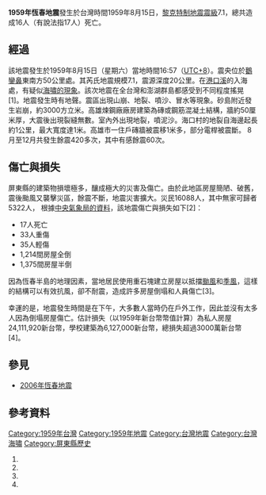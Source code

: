 **1959年恆春地震**發生於台灣時間1959年8月15日，[黎克特制地震震級](https://zh.wikipedia.org/wiki/黎克特制地震震級 "wikilink")7.1，總共造成16人（有說法指17人）死亡。

## 經過

該地震發生於1959年8月15日（星期六）當地時間16:57（[UTC+8](https://zh.wikipedia.org/wiki/UTC+8 "wikilink")）。震央位於[鵝鑾鼻](../Page/鵝鑾鼻.md "wikilink")東南方50公里處。其芮氏地震規模7.1，震源深度20公里。在[港口溪](../Page/港口溪.md "wikilink")的入海處，有疑似[海嘯的現象](https://zh.wikipedia.org/wiki/海嘯 "wikilink")。該次地震在全台灣和澎湖群島都感受到不同程度搖晃\[1\]。地震發生時有地聲。震區出現山崩、地裂、噴沙、冒水等現象。砂島附近發生岩崩，約3000方立米。高雄煉鋼廠廠房建築為磚或鋼筋混凝土結構，牆約50厘米厚，大震後出現裂縫無數。室內外出現地裂，噴泥沙。海口村的地裂自海邊起長約1公里，最大寬度達1米。高雄市一住戶磚牆被震移1米多，部分電桿被震斷。 8月至12月共發生餘震420多次，其中有感餘震60次。

## 傷亡與損失

屏東縣的建築物損壞極多，釀成極大的災害及傷亡。由於此地區房屋簡陋、破舊，震後颱風又襲擊災區，餘震不斷，地震災害擴大。災民16088人，其中無家可歸者5322人， 根據[中央氣象局的資料](https://zh.wikipedia.org/wiki/中央氣象局 "wikilink")，該地震傷亡與損失如下\[2\]：

  - 17人死亡
  - 33人重傷
  - 35人輕傷
  - 1,214間房屋全倒
  - 1,375間房屋半倒

因為恆春半島的地理因素，當地居民使用重石塊建立房屋以抵擋[颱風](../Page/颱風.md "wikilink")和[季風](https://zh.wikipedia.org/wiki/季風 "wikilink")，這樣的結構可以有效抗風，卻不耐震，造成許多房屋倒塌和人員傷亡\[3\]。

幸運的是，地震發生時間是在下午，大多數人當時仍在戶外工作，因此並沒有太多人因為倒塌房屋傷亡。估計損失（以1959年新台幣幣值計算）為私人房屋24,111,920新台幣，學校建築為6,127,000新台幣，總損失超過3000萬新台幣\[4\]。

## 參見

  - [2006年恆春地震](../Page/2006年恆春地震.md "wikilink")

## 參考資料

[Category:1959年台灣](https://zh.wikipedia.org/wiki/Category:1959年台灣 "wikilink") [Category:1959年地震](https://zh.wikipedia.org/wiki/Category:1959年地震 "wikilink") [Category:台灣地震](https://zh.wikipedia.org/wiki/Category:台灣地震 "wikilink") [Category:台灣海嘯](https://zh.wikipedia.org/wiki/Category:台灣海嘯 "wikilink") [Category:屏東縣歷史](https://zh.wikipedia.org/wiki/Category:屏東縣歷史 "wikilink")

1.

2.
3.
4.